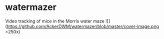 # watermazer
Video tracking of mice in the Morris water maze
![](https://github.com/AckerDWM/watermazer/blob/master/cover-image.png =250x)

